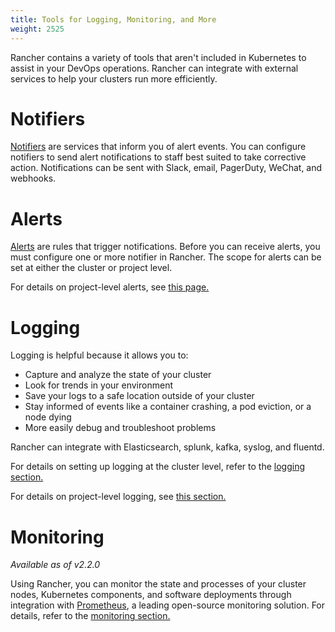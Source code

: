 ```yaml
---
title: Tools for Logging, Monitoring, and More
weight: 2525
---
```


Rancher contains a variety of tools that aren't included in Kubernetes to assist in your DevOps operations. Rancher can integrate with external services to help your clusters run more efficiently.

# Notifiers

[Notifiers](../explanations/integrations-in-rancher/notifiers.md) are services that inform you of alert events. You can configure notifiers to send alert notifications to staff best suited to take corrective action. Notifications can be sent with Slack, email, PagerDuty, WeChat, and webhooks.

# Alerts

[Alerts](./cluster-alerts.md) are rules that trigger notifications. Before you can receive alerts, you must configure one or more notifier in Rancher. The scope for alerts can be set at either the cluster or project level.

For details on project-level alerts, see [this page.](../reference-guides/rancher-project-tools/project-alerts.md)

# Logging

Logging is helpful because it allows you to:

- Capture and analyze the state of your cluster
- Look for trends in your environment
- Save your logs to a safe location outside of your cluster
- Stay informed of events like a container crashing, a pod eviction, or a node dying
- More easily debug and troubleshoot problems

Rancher can integrate with Elasticsearch, splunk, kafka, syslog, and fluentd.

For details on setting up logging at the cluster level, refer to the [logging section.](./cluster-logging.md)

For details on project-level logging, see [this section.](../reference-guides/rancher-project-tools/project-logging.md)

# Monitoring

_Available as of v2.2.0_

Using Rancher, you can monitor the state and processes of your cluster nodes, Kubernetes components, and software deployments through integration with [Prometheus](https://prometheus.io/), a leading open-source monitoring solution. For details, refer to the [monitoring section.](cluster-monitoring.md)
